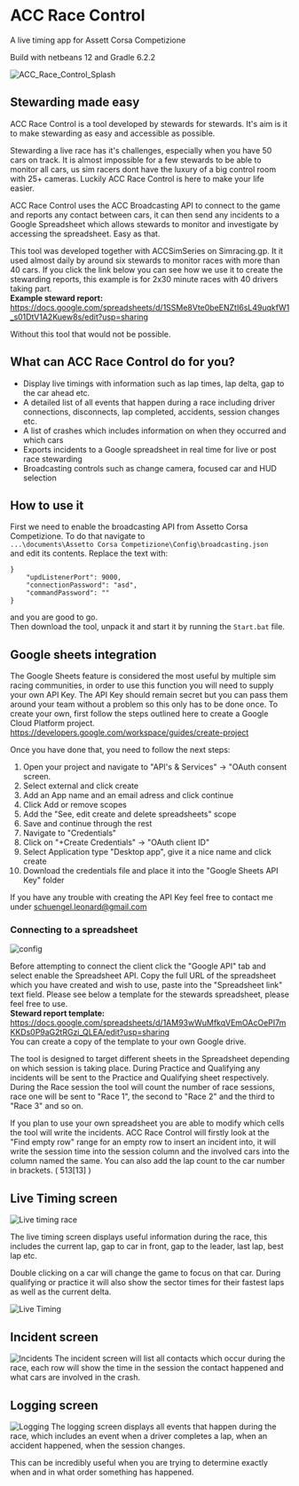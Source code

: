 # ACC Race Control 
A live timing app for Assett Corsa Competizione
 
Build with netbeans 12 and Gradle 6.2.2

![ACC_Race_Control_Splash](https://user-images.githubusercontent.com/25527438/116937032-eeecba80-ac68-11eb-8ffa-1c2b009a2e05.png)

## Stewarding made easy
ACC Race Control is a tool developed by stewards for stewards. It's aim is it to make stewarding as easy and accessible as possible.

Stewarding a live race has it's challenges, especially when you have 50 cars on track. It is almost impossible for a few stewards to be able to monitor all cars, us sim racers dont have the luxury of a big control room with 25+ cameras. Luckily ACC Race Control is here to make your life easier.

ACC Race Control uses the ACC Broadcasting API to connect to the game and reports any contact between cars, it can then send any incidents to a Google Spreadsheet which allows stewards to monitor and investigate by accessing the spreadsheet. Easy as that. 

This tool was developed together with ACCSimSeries on Simracing.gp. It it used almost daily by around six stewards to monitor races with more than 40 cars. If you click the link below you can see how we use it to create the stewarding reports, this example is for 2x30 minute races with 40 drivers taking part.  
**Example steward report:**  
https://docs.google.com/spreadsheets/d/1SSMe8Vte0beENZtI6sL49uqkfW1_s01DtV1A2Kuew8s/edit?usp=sharing

Without this tool that would not be possible.

## What can ACC Race Control do for you?
-  Display live timings with information such as lap times, lap delta, gap to the car ahead etc.
-  A detailed list of all events that happen during a race including driver connections, disconnects, lap completed, accidents, session changes etc.
- A list of crashes which includes information on when they occurred and which cars
- Exports incidents to a Google spreadsheet in real time for live or post race stewarding
- Broadcasting controls such as change camera, focused car and HUD selection


## How to use it

First we need to enable the broadcasting API from Assetto Corsa Competizione.
To do that navigate to  
`...\documents\Assetto Corsa Competizione\Config\broadcasting.json`  
and edit its contents.
Replace the text with:
```
}
    "updListenerPort": 9000,
    "connectionPassword": "asd",
    "commandPassword": ""
}
```
and you are good to go.  
Then download the tool, unpack it and start it by running the `Start.bat` file.

## Google sheets integration

The Google Sheets feature is considered the most useful by multiple sim racing communities, in order to use this function you will need to supply your own API Key.
The API Key should remain secret but you can pass them around your team without a problem so this only has to be done once.
To create your own, first follow the steps outlined here to create a Google Cloud Platform project.
https://developers.google.com/workspace/guides/create-project

Once you have done that, you need to follow the next steps:

1. Open your project and navigate to "API's & Services" -> "OAuth consent screen.
2. Select external and click create
3. Add an App name and an email adress and click continue
4. Click Add or remove scopes
5. Add the "See, edit create and delete spreadsheets" scope
6. Save and continue through the rest
7. Navigate to "Credentials"
8. Click on "+Create Credentials" -> "OAuth client ID"
9. Select Application type "Desktop app", give it a nice name and click create
10. Download the credentials file and place it into the "Google Sheets API Key" folder

If you have any trouble with creating the API Key feel free to contact me under schuengel.leonard@gmail.com


### Connecting to a spreadsheet

![config](https://user-images.githubusercontent.com/25527438/116941363-d03df200-ac6f-11eb-9879-7c271a6220bc.PNG)

Before attempting to connect the client click the "Google API" tab and select enable the Spreadsheet API.
Copy the full URL of the spreadsheet which you have created and wish to use, paste into the "Spreadsheet link" text field.
Please see below a template for the stewards spreadsheet, please feel free to use.  
**Steward report template:**  
https://docs.google.com/spreadsheets/d/1AM93wWuMfkqVEmOAcOePI7mKKDs0P9aG2tRGzi_QLEA/edit?usp=sharing  
You can create a copy of the template to your own Google drive.

The tool is designed to target different sheets in the Spreadsheet depending on which session is taking place. During Practice and Qualifying any incidents will be sent to the Practice and Qualifying sheet respectively.
During the Race session the tool will count the number of race sessions, race one will be sent to "Race 1", the second to "Race 2" and the third to "Race 3" and so on. 

If you plan to use your own spreadsheet you are able to modify which cells the tool will write the incidents.
ACC Race Control will firstly look at the "Find empty row" range for an empty row to insert an incident into, it will write the session time into the session column and the involved cars into the column named the same. You can also add the lap count to the car number in brackets. ( 513[13] )




## Live Timing screen
![Live timing race](https://user-images.githubusercontent.com/25527438/116937657-dc26b580-ac69-11eb-8815-a1c9cca8b85a.PNG)

The live timing screen displays useful information during the race, this includes the current lap, gap to car in front, gap to the leader, last lap, best lap etc.

Double clicking on a car will change the game to focus on that car.
During qualifying or practice it will also show the sector times for their fastest laps as well as the current delta.

![Live Timing](https://user-images.githubusercontent.com/25527438/116937663-de890f80-ac69-11eb-9efa-046a21aa4d99.PNG)

## Incident screen
![Incidents](https://user-images.githubusercontent.com/25527438/116937682-e5b01d80-ac69-11eb-8d15-baaa67555194.PNG)
The incident screen will list all contacts which occur during the race, each row will show the time in the session the contact happened and what cars are involved in the crash.

## Logging screen
![Logging](https://user-images.githubusercontent.com/25527438/116937695-eb0d6800-ac69-11eb-88c9-5b6f831fb654.PNG)
The logging screen displays all events that happen during the race, which includes an event when a driver completes a lap, when an accident happened, when the session changes.

This can be incredibly useful when you are trying to determine exactly when and in what order something has happened.



